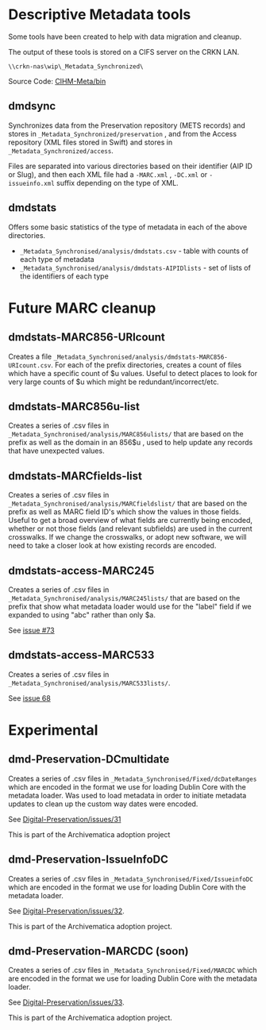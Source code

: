 # Descriptive Metadata tools


Some tools have been created to help with data migration and cleanup.

The output of these tools is stored on a CIFS server on the CRKN LAN.

`\\crkn-nas\wip\_Metadata_Synchronized\`


Source Code: [CIHM-Meta/bin](../CIHM-Meta/bin)

## dmdsync

Synchronizes data from the Preservation repository (METS records) and stores in `_Metadata_Synchronized/preservation` , 
and from the Access repository (XML files stored in Swift) and stores in `_Metadata_Synchronized/access`.

Files are separated into various directories based on their identifier (AIP ID or Slug), and then each XML file had a 
`-MARC.xml` , `-DC.xml` or `-issueinfo.xml` suffix depending on the type of XML.

## dmdstats

Offers some basic statistics of the type of metadata in each of the above directories.

* `_Metadata_Synchronised/analysis/dmdstats.csv` - table with counts of each type of metadata
* `_Metadata_Synchronised/analysis/dmdstats-AIPIDlists` - set of lists of the identifiers of each type


# Future MARC cleanup


## dmdstats-MARC856-URIcount

Creates a file `_Metadata_Synchronised/analysis/dmdstats-MARC856-URIcount.csv`. For each of the prefix directories, creates a count of files which have
a specific count of $u values. Useful to detect places to look for very large counts of $u which might be redundant/incorrect/etc.

## dmdstats-MARC856u-list

Creates a series of .csv files in `_Metadata_Synchronised/analysis/MARC856ulists/` that are based on the prefix as well as the domain in an 856$u , used to
help update any records that have unexpected values.

## dmdstats-MARCfields-list

Creates a series of .csv files in `_Metadata_Synchronised/analysis/MARCfieldslist/` that are based on the prefix as well as MARC field ID's which show the values in those fields.
Useful to get a broad overview of what fields are currently being encoded, whether or not those fields (and relevant subfields) are used in the current
crosswalks. If we change the crosswalks, or adopt new software, we will need to take a closer look at how existing records are encoded.

## dmdstats-access-MARC245

Creates a series of .csv files in `_Metadata_Synchronised/analysis/MARC245lists/` that are based on the prefix that show what metadata loader would
use for the "label" field if we expanded to using "abc" rather than only $a.

See [issue #73](https://github.com/crkn-rcdr/cihm-metadatabus/issues/73)

## dmdstats-access-MARC533

Creates a series of .csv files in `_Metadata_Synchronised/analysis/MARC533lists/`.

See [issue 68](https://github.com/crkn-rcdr/cihm-metadatabus/issues/68)


# Experimental

## dmd-Preservation-DCmultidate

Creates a series of .csv files in `_Metadata_Synchronised/Fixed/dcDateRanges` which are encoded in the format we use for loading Dublin Core with the metadata loader. Was used to load metadata in order to initiate metadata updates to clean up the custom way dates were encoded.

See [Digital-Preservation/issues/31](https://github.com/crkn-rcdr/Digital-Preservation/issues/31)

This is part of the Archivematica adoption project

## dmd-Preservation-IssueInfoDC

Creates a series of .csv files in `_Metadata_Synchronised/Fixed/IssueinfoDC` which are encoded in the format we use for loading
Dublin Core with the metadata loader.

See [Digital-Preservation/issues/32](https://github.com/crkn-rcdr/Digital-Preservation/issues/32).

This is part of the Archivematica adoption project.


## dmd-Preservation-MARCDC (soon)

Creates a series of .csv files in `_Metadata_Synchronised/Fixed/MARCDC` which are encoded in the format we use for loading
Dublin Core with the metadata loader.

See [Digital-Preservation/issues/33](https://github.com/crkn-rcdr/Digital-Preservation/issues/33).

This is part of the Archivematica adoption project.
